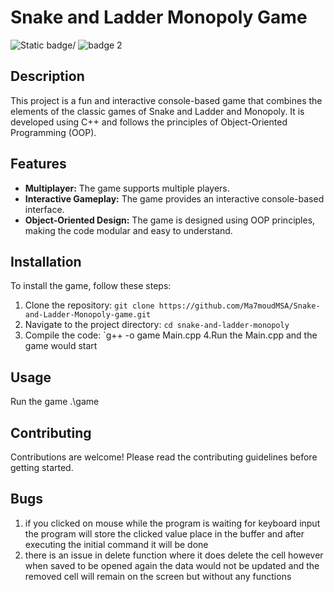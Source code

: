 # Snake and Ladder Monopoly Game


![Static badge/](https://badgen.net/badge/C++/OOP) ![badge 2](https://badgen.net/badge/Project/GUI)



## Description
This project is a fun and interactive console-based game that combines the elements of the classic games of Snake and Ladder and Monopoly. It is developed using C++ and follows the principles of Object-Oriented Programming (OOP).

## Features
- **Multiplayer:** The game supports multiple players.
- **Interactive Gameplay:** The game provides an interactive console-based interface.
- **Object-Oriented Design:** The game is designed using OOP principles, making the code modular and easy to understand.

## Installation
To install the game, follow these steps:
1. Clone the repository: `git clone https://github.com/Ma7moudMSA/Snake-and-Ladder-Monopoly-game.git`
2. Navigate to the project directory: `cd snake-and-ladder-monopoly`
3. Compile the code: `g++ -o game Main.cpp
4.Run the Main.cpp and the game would start 

## Usage
Run the game .\game
## Contributing
Contributions are welcome! Please read the contributing guidelines before getting started.

## Bugs
1. if you clicked on mouse while the program is waiting for keyboard input the program will store the clicked value place in the buffer and after executing the initial command it will be done 
2. there is an issue in delete function where it does delete the cell however when saved to be opened again the data would not be updated and the removed cell will remain on the screen but without any functions 




